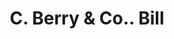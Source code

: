 ---
doi: 10.7916/D8PZ6MW8
date_other: '1916'
date_other_textual: '1916'
form: printed ephemera
genre:
- Invoices
name:
- C. Berry & Co.
object_in_context_url: https://biggert.cul.columbia.edu/items/view/ave_biggert_00348
subject_hierarchical_geographic:
- Boston, Massachusetts, United States
subject_name:
- C. Berry & Co.
title: C. Berry & Co.. Bill
sort_title: C. Berry & Co.. Bill
call_number: ave_biggert_00348
coordinates:
- 42.35805555555556,-71.06361111111111
pid: ave_biggert_00348
identifiers: ave_biggert_00348
permalink: /biggert/ave_biggert_00348/
layout: iiif-image-page
---